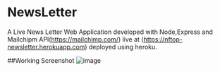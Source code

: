 # NewsLetter
A Live News Letter Web Application developed with Node,Express and Mailchipm API(https://mailchimp.com/) live at (https://nftop-newsletter.herokuapp.com) deployed using heroku.

##Working Screenshot
![image](https://user-images.githubusercontent.com/69689387/180984267-b5beb5fc-22ec-4b9a-904c-8b7eb7d27f0a.png)
